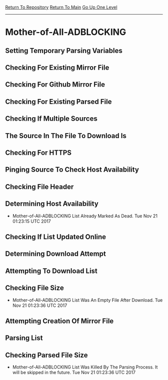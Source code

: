[Return To Repository](https://github.com/deathbybandaid/piholeparser/)
[Return To Main](https://github.com/deathbybandaid/piholeparser/blob/master/RecentRunLogs/Mainlog.md)
[Go Up One Level](https://github.com/deathbybandaid/piholeparser/blob/master/RecentRunLogs/TopLevelScripts/30-Processing-Blacklists.md)
____________________________________
# Mother-of-All-ADBLOCKING
## Setting Temporary Parsing Variables
## Checking For Existing Mirror File
## Checking For Github Mirror File
## Checking For Existing Parsed File
## Checking If Multiple Sources
## The Source In The File To Download Is
## Checking For HTTPS
## Pinging Source To Check Host Availability
## Checking File Header
## Determining Host Availability
* Mother-of-All-ADBLOCKING List Already Marked As Dead. Tue Nov 21 01:23:15 UTC 2017
## Checking If List Updated Online
## Determining Download Attempt
## Attempting To Download List
## Checking File Size
* Mother-of-All-ADBLOCKING List Was An Empty File After Download. Tue Nov 21 01:23:36 UTC 2017
## Attempting Creation Of Mirror File
## Parsing List
## Checking Parsed File Size
* Mother-of-All-ADBLOCKING List Was Killed By The Parsing Process. It will be skipped in the future. Tue Nov 21 01:23:36 UTC 2017
